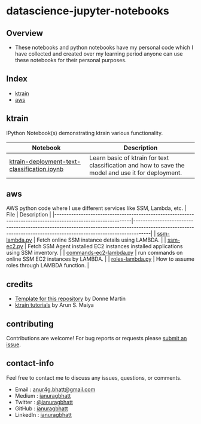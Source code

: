# datascience-jupyter-notebooks

## Overview
* These notebooks and python notebooks have my personal code which I have collected and created over my learning period anyone can use these notebooks for their personal purposes.

## Index
* [ktrain](#ktrain)
* [aws](#aws)

## ktrain

IPython Notebook(s) demonstrating ktrain various functionality.

| Notebook | Description |
|--------------------------------------------------------------------------------------------------------------|-------------------------------------------------------------------------------------------------------------------------------------------------------------------|
| [ktrain-deployment-text-classification.ipynb](https://github.com/ianuragbhatt/ipython-jupyter-notebooks/blob/master/ktrain/ktrain-deployment-text-classification.ipynb) | Learn basic of ktrain for text classification and how to save the model and use it for deployment. |

## aws

AWS python code where I use different services like SSM, Lambda, etc.
| File | Description |
|--------------------------------------------------------------------------------------------------------------|-------------------------------------------------------------------------------------------------------------------------------------------------------------------|
| [ssm-lambda.py](https://github.com/ianuragbhatt/datascience-jupyter-notebooks/blob/master/aws/SSM-lambda.py) | Fetch online SSM instance details using LAMBDA. |
| [ssm-ec2.py](https://github.com/ianuragbhatt/datascience-jupyter-notebooks/blob/master/aws/ssm-ec2.py) | Fetch SSM Agent installed EC2 instances installed applications using SSM inventory. |
| [commands-ec2-lambda.py](https://github.com/ianuragbhatt/datascience-jupyter-notebooks/blob/master/aws/commands-ec2-lambda.py) | run commands on online SSM EC2 instances by LAMBDA. |
| [roles-lambda.py](https://github.com/ianuragbhatt/datascience-jupyter-notebooks/blob/master/aws/roles-lambda.py) | How to assume roles through LAMBDA function. |



## credits

* [Template for this repository](https://github.com/donnemartin/data-science-ipython-notebooks) by Donne Martin
* [ktrain tutorials](https://github.com/amaiya/ktrain) by Arun S. Maiya

## contributing

Contributions are welcome!  For bug reports or requests please [submit an issue](https://github.com/ianuragbhatt/datascience-jupyter-notebooks/issues).

## contact-info

Feel free to contact me to discuss any issues, questions, or comments.

* Email : [anur4g.bhatt@gmail.com](mailto:anur4g.bhatt@gmail.com)
* Medium : [ianuragbhatt](https://ianuragbhatt.medium.com/)
* Twitter : [@ianuragbhatt](https://twitter.com/ianuragbhatt)
* GitHub : [ianuragbhatt](https://github.com/ianuragbhatt)
* LinkedIn : [ianuragbhatt](https://www.linkedin.com/in/ianuragbhatt)
